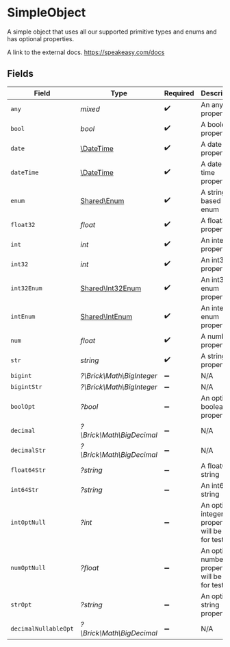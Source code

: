# SimpleObject

A simple object that uses all our supported primitive types and enums and has optional properties.

A link to the external docs.
<https://speakeasy.com/docs>


## Fields

| Field                                                         | Type                                                          | Required                                                      | Description                                                   | Example                                                       |
| ------------------------------------------------------------- | ------------------------------------------------------------- | ------------------------------------------------------------- | ------------------------------------------------------------- | ------------------------------------------------------------- |
| `any`                                                         | *mixed*                                                       | :heavy_check_mark:                                            | An any property.                                              | any                                                           |
| `bool`                                                        | *bool*                                                        | :heavy_check_mark:                                            | A boolean property.                                           | true                                                          |
| `date`                                                        | [\DateTime](https://www.php.net/manual/en/class.datetime.php) | :heavy_check_mark:                                            | A date property.                                              | 2020-01-01                                                    |
| `dateTime`                                                    | [\DateTime](https://www.php.net/manual/en/class.datetime.php) | :heavy_check_mark:                                            | A date-time property.                                         | 2020-01-01T00:00:00.001Z                                      |
| `enum`                                                        | [Shared\Enum](../../Models/Shared/Enum.md)                    | :heavy_check_mark:                                            | A string based enum                                           | one                                                           |
| `float32`                                                     | *float*                                                       | :heavy_check_mark:                                            | A float32 property.                                           | 1.1                                                           |
| `int`                                                         | *int*                                                         | :heavy_check_mark:                                            | An integer property.                                          | 1                                                             |
| `int32`                                                       | *int*                                                         | :heavy_check_mark:                                            | An int32 property.                                            | 1                                                             |
| `int32Enum`                                                   | [Shared\Int32Enum](../../Models/Shared/Int32Enum.md)          | :heavy_check_mark:                                            | An int32 enum property.                                       | 55                                                            |
| `intEnum`                                                     | [Shared\IntEnum](../../Models/Shared/IntEnum.md)              | :heavy_check_mark:                                            | An integer enum property.                                     | 2                                                             |
| `num`                                                         | *float*                                                       | :heavy_check_mark:                                            | A number property.                                            | 1.1                                                           |
| `str`                                                         | *string*                                                      | :heavy_check_mark:                                            | A string property.                                            | test                                                          |
| `bigint`                                                      | *?\Brick\Math\BigInteger*                                     | :heavy_minus_sign:                                            | N/A                                                           | 8821239038968084                                              |
| `bigintStr`                                                   | *?\Brick\Math\BigInteger*                                     | :heavy_minus_sign:                                            | N/A                                                           | 9223372036854775808                                           |
| `boolOpt`                                                     | *?bool*                                                       | :heavy_minus_sign:                                            | An optional boolean property.                                 | true                                                          |
| `decimal`                                                     | *?\Brick\Math\BigDecimal*                                     | :heavy_minus_sign:                                            | N/A                                                           | 3.141592653589793                                             |
| `decimalStr`                                                  | *?\Brick\Math\BigDecimal*                                     | :heavy_minus_sign:                                            | N/A                                                           | 3.14159265358979344719667586                                  |
| `float64Str`                                                  | *?string*                                                     | :heavy_minus_sign:                                            | A float64 string                                              | 1.1                                                           |
| `int64Str`                                                    | *?string*                                                     | :heavy_minus_sign:                                            | An int64 string                                               | 100                                                           |
| `intOptNull`                                                  | *?int*                                                        | :heavy_minus_sign:                                            | An optional integer property will be null for tests.          |                                                               |
| `numOptNull`                                                  | *?float*                                                      | :heavy_minus_sign:                                            | An optional number property will be null for tests.           |                                                               |
| `strOpt`                                                      | *?string*                                                     | :heavy_minus_sign:                                            | An optional string property.                                  | testOptional                                                  |
| `decimalNullableOpt`                                          | *?\Brick\Math\BigDecimal*                                     | :heavy_minus_sign:                                            | N/A                                                           |                                                               |